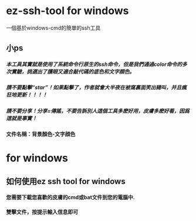 # ez-ssh-tool for windows
一個基於windows-cmd的簡單的ssh工具
## 小ps
##### ***本工具其實就是使用了系統命令行原生的ssh命令，但是我們通過color命令的多次實驗，挑選出了護眼又適合敲代碼的底色和文字顔色。***
##### *請不要點擊“star”！如果點擊了，作者就會大半夜在被窩裏面笑出豬叫，并且瘋狂地更新！！！！*
##### **請不要分享！分享=傳謠，不要告訴別人這個工具多麽好用，皮膚多麽好看，因爲這就是事實！**
#### 文件名稱：背景顏色-文字顔色
# for windows
## 如何使用ez ssh tool for windows
#### 您需要下載您喜歡的皮膚的cmd或bat文件到您的電腦中.
#### 雙擊文件，按提示輸入信息即可
